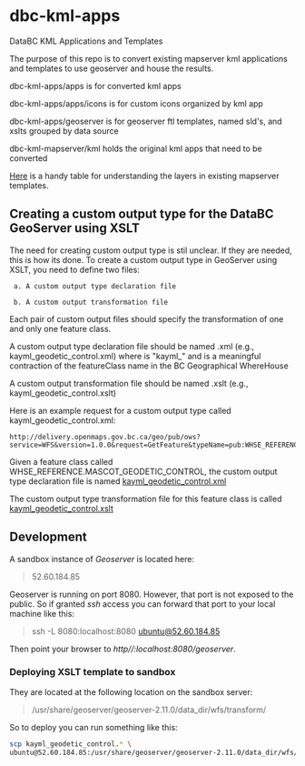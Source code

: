 # dbc-kml-apps
DataBC KML Applications and Templates

The purpose of this repo is to convert existing mapserver kml applications and templates to use geoserver and house the results.


dbc-kml-apps/apps is for converted kml apps


dbc-kml-apps/apps/icons is for custom icons organized by kml app


dbc-kml-apps/geoserver is for geoserver ftl templates, named sld's, and xslts grouped by data source


dbc-kml-mapserver/kml holds the original kml apps that need to be converted

[Here](https://github.com/bcgov/dbc-kml-apps/blob/master/mapserver/templates/kml_template_layer_classification.csv) is a handy table for understanding the layers in existing mapserver templates.

Creating a custom output type for the DataBC GeoServer using XSLT
------------------------------------------------------------------

The need for creating custom output type is stil unclear. If they are needed, this is how its done.
To create a custom output type in GeoServer using XSLT, you need to define two files:

     a. A custom output type declaration file

     b. A custom output transformation file

 
 Each pair of custom output files should specify the transformation of one and only one feature class. 

 A custom output type declaration file should be named <formatName><featureClass>.xml (e.g., kayml_geodetic_control.xml)
    where <formatName> is "kayml_"
      and <featureClass> is a meaningful contraction of the featureClass name in the BC Geographical WhereHouse
    
 A custom output transformation file should be named <formatName><featureClass>.xslt (e.g., kayml_geodetic_control.xslt)
 
 Here is an example request for a custom output type called kayml_geodetic_control.xml:
 
    http://delivery.openmaps.gov.bc.ca/geo/pub/ows?service=WFS&version=1.0.0&request=GetFeature&typeName=pub:WHSE_REFERENCE.MASCOT_GEODETIC_CONTROL&maxFeatures=50&outputFormat=kayml_geodetic_control&srsname=EPSG:4326
 
 Given a feature class called WHSE_REFERENCE.MASCOT_GEODETIC_CONTROL, the custom output type declaration file is named [kayml_geodetic_control.xml](https://github.com/bcgov/dbc-kml-apps/blob/master/geoserver/geodetic_control/kayml_geodetic_control.xml)
  
 The custom output type transformation file for this feature class is called [kayml_geodetic_control.xslt](https://github.com/bcgov/dbc-kml-apps/blob/master/geoserver/geodetic_control/kayml_geodetic_control.xslt)

## Development

A sandbox instance of *Geoserver* is located here:
> 52.60.184.85

Geoserver is running on port 8080. However, that port is not exposed to the public. So if granted *ssh* access you can forward that port to your local machine like this:
> ssh -L 8080:localhost:8080 ubuntu@52.60.184.85

Then point your browser to *http//:localhost:8080/geoserver*.

### Deploying XSLT template to sandbox
They are located at the following location on the sandbox server:
> /usr/share/geoserver/geoserver-2.11.0/data_dir/wfs/transform/

So to deploy you can run something like this:
```bash
scp kayml_geodetic_control.* \
ubuntu@52.60.184.85:/usr/share/geoserver/geoserver-2.11.0/data_dir/wfs/transform/
```

